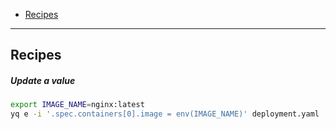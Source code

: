 - [Recipes](#recipes)
____

## Recipes

##### Update a value

```sh
export IMAGE_NAME=nginx:latest
yq e -i '.spec.containers[0].image = env(IMAGE_NAME)' deployment.yaml
```


